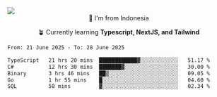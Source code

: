 
<img align = "center" src="https://readme-typing-svg.herokuapp.com?font=Fira+Code&size=25&pause=1000&color=00F713&center=true&vCenter=true&random=false&width=850&height=70&lines=Hi+There+%F0%9F%91%8B%2C+Im+Julian+Caesar;"/>
<br>

<div align = "center">
  📌 I'm from Indonesia
  
  🪴 Currently learning **Typescript, NextJS, and Tailwind**
</div>

<!--START_SECTION:waka-->

```txt
From: 21 June 2025 - To: 28 June 2025

TypeScript   21 hrs 20 mins  ████████████▓░░░░░░░░░░░░   51.17 %
C#           12 hrs 30 mins  ███████▓░░░░░░░░░░░░░░░░░   30.00 %
Binary       3 hrs 46 mins   ██▒░░░░░░░░░░░░░░░░░░░░░░   09.05 %
Go           1 hr 55 mins    █░░░░░░░░░░░░░░░░░░░░░░░░   04.60 %
SQL          58 mins         ▓░░░░░░░░░░░░░░░░░░░░░░░░   02.34 %
```

<!--END_SECTION:waka-->
